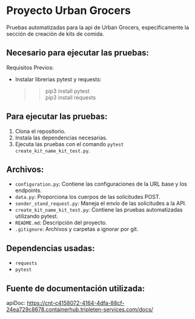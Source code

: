 # Proyecto Urban Grocers 
Pruebas automatizadas para la api de Urban Grocers, especificamente la sección de creación de kits de comida.

## Necesario para ejecutar las pruebas:
Requisitos Previos:

- Instalar librerias pytest y requests:
  > > pip3 install pytest  
  > > pip3 install requests

## Para ejecutar las pruebas:
1. Clona el repositorio.
2. Instala las dependencias necesarias.
3. Ejecuta las pruebas con el comando `pytest create_kit_name_kit_test.py`.

## Archivos:
- `configuration.py`: Contiene las configuraciones de la URL base y los endpoints.
- `data.py`: Proporciona los cuerpos de las solicitudes POST.
- `sender_stand_request.py`: Maneja el envío de las solicitudes a la API.
- `create_kit_name_kit_test.py`: Contiene las pruebas automatizadas utilizando pytest.
- `README.md`: Descripción del proyecto.
- `.gitignore`: Archivos y carpetas a ignorar por git.

## Dependencias usadas:
- `requests`
- `pytest`

## Fuente de documentación utilizada:
apiDoc: https://cnt-c4158072-4164-4dfa-88cf-24ea729c8678.containerhub.tripleten-services.com/docs/
